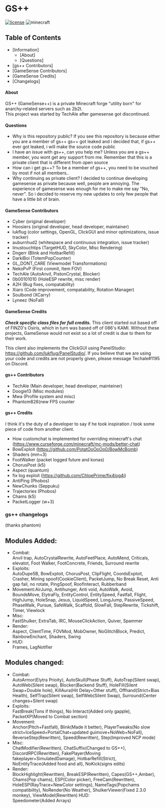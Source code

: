 # GS++
<!-- PROJECT SHIELDS -->
[![license](https://img.shields.io/badge/License-GPL_v3.0-white.svg)](https://github.com/lukflug/gamesense-client/blob/master/LICENSE)
![minecraft](https://img.shields.io/badge/Minecraft-1.12.2-blue.svg)


<!-- TABLE OF CONTENTS -->
## Table of Contents
* [Information]
    * [About]
    * [Questions]
* [gs++ Contributors]
* [GameSense Contributors]
* [GameSense Credits]
* [Changelogs]


<!-- INFORMATION -->

#### About
GS++ (GameSense++) is a private Minecraft forge "utility born" for anarchy-related servers such as 2b2t.<br>
This project was started by TechAle after gamesense got discontinued.<br>

#### Questions
* Why is this repository public? If you see this repository is because either you are a member
of gs++ gs++ got leaked and i decided that, if gs++ ever got leaked, i will make 
the source code public<br>
* I have an issue with gs++, can you help me? Unless you are a gs++ member, you wont get any support from me.
Remember that this is a private client that is different from open source<br>
* How can i get gs++? To be a member of gs++, you need to be vouched by most if not all members..<br>
* Why continuing as private client? I decided to continue developing gamesense as private because well, people are annoying.
The experience of gamesense was enough for me to make me say "No, never". So i decided to reserve my new updates
to only few people that have a little bit of brain.


#### GameSense Contributors
* Cyber (original developer)
* Hoosiers (original developer, head developer, maintainer)
* lukflug (color settings, OpenGL, ClickGUI and minor optimizations, issue tracker)
* auburnhud2 (whitespace and continuous integration, issue tracker)
* linustouchtips (TargetHUD, SkyColor, Misc Rendering)
* Dngerr (Blink and HotbarRefill)
* DarkiBoi (TotemPopCounter) 
* GL_DONT_CARE (Viewmodel Transformations)
* NekoPvP (First commit, Item FOV)
* TechAle (AutoAnvil, PistonCrystal, Blocker)
* 0b00101010 (HoleESP rewrite, misc render)
* A2H (Bug fixes, compatability)
* Xiaro (Code improvement, compatability, Rotation Manager)
* Soulbond (XCarry)
* Lyneez (NoFall)

#### GameSense Credits
***Check specific class files for full credits.***
This client started out based off of FINZ0's Osiris, which in turn was based off of 086's KAMI. 
Without these projects, GameSense would not exist so a lot of credit is due to them for their work.

This client also implements the ClickGUI using PanelStudio: https://github.com/lukflug/PanelStudio/.
If you believe that we are using your code and credits are not properly given, please message Techale#1195 on Discord.


#### gs++ Contributors
* TechAle (Main developer, head developer, mainteiner)
* Doogie13 (Misc modules)
* Mwa (Profile system and misc)
* Phantom826(new FPS counter
#### gs++ Credits
I think it's the duty of a developer to say if he took inspiration / took some piece of code from another client.
* How customchat is implemented for overriding  minecraft's chat (https://www.curseforge.com/minecraft/mc-mods/better-chat)
* BowExploit (https://github.com/PotatOoOoOo0/BowMcBomb)
* Shaders (mm+3)
* FootWalker (packet logged future and konas)
* ChorusPost (k5)
* Aspect (quantum)
* fix log exploit (https://github.com/ChloePrime/fix4log4j)
* AntiPing (Phobos)
* NewChunks (Seppuku)
* Trajectories (Phobos)
* Chams (k5)
* PacketLogger (w+3)
### gs++ changelogs
(thanks phantom)
## Modules Added: 
* Combat:<br>Anvil trap, AutoCrystalRewrite, AutoFeetPlace, AutoMend, Criticals, elevatot, Foot Walker, FootConcrete, Friends, Surround rewrite
* Exploits:<br>AutoDupe5B, BowExploit, ChorusPost, ClipFlight, CoordsExploit, Crasher, Mining spoof(CookieClient), PacketJump, No Break Reset, Anti gap fail, no rotate, PingSpoof, RoofInteract, Rubberband
* Movement:AirJump, Antihunger, Anti void, AutoWalk, Avoid, BoundsMove, ElytraFly, EntityControl, EntitySpeed, Fastfall, Flight, HighJump, HoleSnap, Jesus, LiquidSpeed, LongJump, PassiveSpeed, PhaseWalk, Pursue, SafeWalk, Scaffold, SlowFall, StepRewrite, Tickshift, Timer, Viewlock
* Misc:<br>FastShulker, ExtraTab, IRC, MouseClickAction, Quiver, Spammer
* Render:<br>Aspect, ClientTime, FOVMod, MobOwner, NoGlitchBlock, Predict, RainbowEnchant, Shaders, Swing
* HUD:<br>Frames, LagNotifier

## Modules changed:
* Combat:<br>AutoArmor(Elytra Prioity), AutoSkull(Phase Stuff), AutoTrap(Silent swap), AutoWeb(Silent swap), Blocker(Backend Stuff), HoleFill(Silent Swap+Double hole), KillAura(Hit Delay+Other stuff), Offhand(Strict+Bias Health), SelfTrap(Silent swap), SelfWeb(Silent Swap), Surround(Center changes+Silent swap)
* Exploits:<br>FastBreak(Tons if things), No Interact(Added only gapple), PacketXP(Moved to Combat section)
* Movement:<br>Anchor(Pitch+Fastfall), Blink(Made it better), PlayerTweaks(No slow strict+IceSpeed+PortalChat+updated guimove+NoWeb+NoFall), ReverseStep(Rewritten), Speed(Rewritten), Step(Improved NCP mode)
* Misc:<br>ChatModifier(Rewritten), ChatSuffix(Changed to GS++), DiscordRPC(Rewritten), FakePlayer(Moving fakeplayer+SimulatedDamage), HotbarRefill(Strict), NoEntityTrace(Added food and all), NoKick(signs edits)
* Render:<br>BlockHighlight(Rewritten), BreakESP(Rewritten), Capes(GS++,Amber), Chams(Pop chams), ESP(Color picker), FreeCam(Rewritten), HoleESP(RayTrace+NewColor settings), NameTags(Popchams compatibility), NoRender(No Weather), ShulkerViewer(Fixed 2.3.0 monkey), ViewModel(Rewritten)
HUD:<br>Speedometer(Added Arrays)

